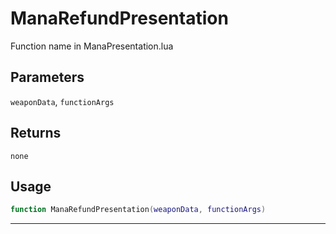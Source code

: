 # ManaRefundPresentation
Function name in ManaPresentation.lua
## Parameters
`weaponData`, `functionArgs`
## Returns
`none`
## Usage
```lua
function ManaRefundPresentation(weaponData, functionArgs)
```
---
